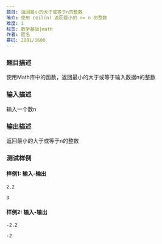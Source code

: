 ```yaml
---
题目: 返回最小的大于或等于n的整数
简介: 使用 ceil(n) 返回最小的 >= n 的整数
难度: 1
标签: 数学基础|math
作者: 匿名
慕码: 2881/1608
---
```


### 题目描述

使用Math库中的函数，返回最小的大于或等于输入数据n的整数

### 输入描述

输入一个数n

### 输出描述

返回最小的大于或等于n的整数

### 测试样例

#### 样例1: 输入-输出

```
2.2
```

```
3
```

#### 样例2: 输入-输出

```
-2.2
```

```
-2
```

